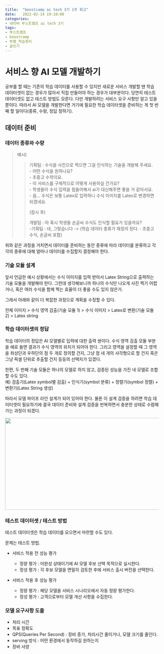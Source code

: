 ```yaml
---
title:  "boostcamp ai tech 3기 1주 회고"
date:   2022-02-14 19:10:00
categories:
- 네이버 부스트캠프 ai tech 3기
tags:
- 부스트캠프
- boostcamp
- 부캠_학습정리
- 글쓰기
---
```


# 서비스 향 AI 모델 개발하기


공부를 할 때는 기존의 학습 데이터를 사용할 수 있지만 새로운 서비스 개발할 땐 학습 데이터셋이 없는 경우가 많아서 직접 만들어야 하는 경우가 대부분이다. 당연히 테스트 데이터셋도 없고 테스트 방법도 모른다.
다만 개발하려는 서비스 요구 사항만 알고 있을 뿐이다.
따라서 AI 모델을 개발한다면 거기에 필요한 학습 데이터셋을 준비하는 게 첫 번째 할 일이다(종류, 수량, 정답 정하기).

## 데이터 준비
### 데이터 종류와 수량


> 예시) 
>> 기획팀 : 수식을 사진으로 찍으면 그걸 인식하는 기술을 개발해 주세요.  
>> \- 어떤 수식을 원하나요?  
>> \- 초중고 수학이요.  
>> \- 이 서비스를 구체적으로 어떻게 사용하실 건가요?  
>> \- 학생들이 수식 입력을 힘들어해서 ai가 대신해주면 좋을 거 같아서요.  
>> \- 음... 수식은 보통 Latex로 입력하니 수식 이미지를 Latex로 변경하면 되겠네요.  
>>
>>
>>(잠시 후)
>>
>>
>>개발팀 : 아 혹시 학생들 손글씨 수식도 인식할 필요가 있을까요?  
>> \-기획팀 : 네, 그렇습니다 -> (학습 데이터 종류가 재정의 된다. : 초중고 수식, 손글씨 포함)


위와 같은 과정을 거치면서 데이터를 준비하는 동안 종류에 따라 데이터를 분류하고 각각의 종류에 대해 얼마나 데이터를 수집할지 결정해야 한다.



### 기술 모듈 설계

앞서 언급한 예시 상황에서는 수식 이미지를 입력 받아서 Latex String으로 출력하는 기술 모듈을 개발해야 한다. 그런데 생각해보니까 하나의 수식만 나오게 사진 찍기 어렵거나, 
혹은 여러 수식을 함께 찍는 효율이 더 좋을 수도 있지 않은가.

그래서 아래와 같이 더 복잡한 과정으로 계획을 수정할 수 있다.


전체 이미지 > 수식 영역 검출(기술 모듈 1) > 수식 이미지 > Latex로 변환(기술 모듈 2) > Latex string  


### 학습 데이터셋의 정답

학습 데이터의 정답은 AI 모델별로 입력에 대한 출력 쌍이다. 수식 영역 검출 모듈 부분을 예로 들면 결과가 수식 영역의 위치가 되어야 한다. 그리고 영역을 설정할 때 그 영역을 좌상단과 우하단의 
점 두 개로 정의할 건지, 그냥 점 네 개의 사각형으로 할 건지 혹은 그냥 픽셀 단위로 추출할 건지 등등의 선택지가 있겠다.  

한편, 두 번째 기술 모듈은 하나의 모델로 하지 않고, 검증된 성능을 가진 네 모델로 조합할 수도 있다.  
예) 검출기(Latex symbol별 검출) + 인식기(symbol 분류) + 정렬기(symbol 정렬) + 변환기(Latex String 생성)


따라서 모델 파이프 라인 설계가 되어 있어야 한다. 물론 이 설계 검증을 하려면 학습 데이터셋이 필요하기에 결국 데이터 준비와 설계 검증을 반복하면서 충분한 상태로 수렴해가는 과정이 되겠다.

<img src="https://i.imgur.com/Z3m4HYp.png" width="600" height="300"/>


### 테스트 데이터셋 / 테스트 방법

테스트 데이터셋은 학습 데이터를 모으면서 마련할 수도 있다.

문제는 테스트 방법.

- 서비스 적용 전 성능 평가
  - 정량 평가 : 미완성 상태이기에 AI 모델 후보 선택 목적으로 실시한다.
  - 정성 평가 : 각 후보 모델을 면밀히 검토한 후에 서비스 출시 버전을 선택한다.
  
- 서비스 적용 후 성능 평가
  - 정량 평가 : 해당 모델을 서비스 시나리오에서 자동 정량 평가한다.
  - 정성 평가 : 고객으로부터 모델 개선 사항을 수집한다.


### 모델 요구사항 도출

- 처리 시간
- 목표 정확도
- QPS(Queries Per Second) : 장비 증가, 처리시간 줄이거나, 모델 크기를 줄인다.
- serving 방식 : 어떤 환경에서 동작하길 원하는지
- 장비 사양




